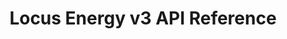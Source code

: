---
title: Locus Energy v3 API Reference

language_tabs:
  - http
  - shell

toc_footers:
  - <a href='https://github.com/LocusEnergy/api-docs' target='_blank'>Contribute to this documentation</a>
  - <a href='http://github.com/tripit/slate' target='_blank'>Documentation Powered by Slate</a>

includes:
  - overview/overview
  - overview/introduction
  - overview/getting-started
  - overview/errors
  - overview/rate-limiting

  - workflows/workflows
  - workflows/get-data-component
  - workflows/get-lifetime-energy-component

  - authentication/authentication
  - authentication/resource-owner-password
  - authentication/refresh-token
  - authentication/client-credentials

  - components/components
  - components/get-component
  - components/get-site-components
  - components/get-client-components
  - components/get-partner-components

  - sites/sites
  - sites/get-site
  - sites/get-client-sites
  - sites/get-partner-sites
  - sites/get-installinfo
  - sites/get-modelsettings

  - clients/clients
  - clients/get-client
  - clients/get-partner-clients

  - dataavailable/dataavailable
  - dataavailable/get-component-dataavailable
  - dataavailable/get-site-dataavailable

  - data/data
  - data/get-component-data
  - data/get-site-data

search: true
---
